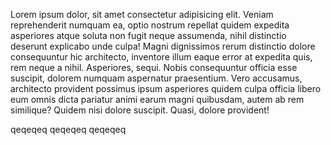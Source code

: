 Lorem ipsum dolor, sit amet consectetur adipisicing elit. Veniam reprehenderit numquam ea, optio nostrum repellat quidem expedita asperiores atque soluta non fugit neque assumenda, nihil distinctio deserunt explicabo unde culpa!
Magni dignissimos rerum distinctio dolore consequuntur hic architecto, inventore illum eaque error at expedita quis, rem neque a nihil. Asperiores, sequi. Nobis consequuntur officia esse suscipit, dolorem numquam aspernatur praesentium.
Vero accusamus, architecto provident possimus ipsum asperiores quidem culpa officia libero eum omnis dicta pariatur animi earum magni quibusdam, autem ab rem similique? Quidem nisi dolore suscipit. Quasi, dolore provident!

qeqeqeq
qeqeqeq
qeqeqeq
